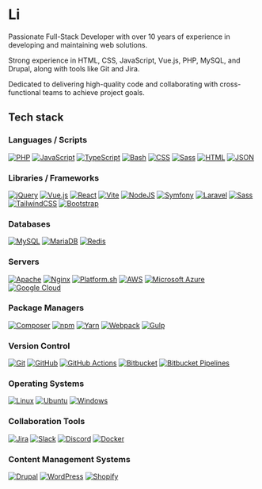 # Li
Passionate Full-Stack Developer with over 10 years of experience in developing and maintaining web solutions.

Strong experience in HTML, CSS, JavaScript, Vue.js, PHP, MySQL, and Drupal, along with tools like Git and Jira.

Dedicated to delivering high-quality code and collaborating with cross-functional teams to achieve project goals.

## Tech stack

### Languages / Scripts

[![PHP](https://img.shields.io/badge/php-777BB4?&logo=php&logoColor=white)](#)
[![JavaScript](https://img.shields.io/badge/JavaScript-F7DF1E?logo=javascript&logoColor=fff)](#)
[![TypeScript](https://img.shields.io/badge/TypeScript-3178C6?logo=typescript&logoColor=fff)](#)
[![Bash](https://img.shields.io/badge/Bash-4EAA25?logo=gnubash&logoColor=fff)](#)
[![CSS](https://img.shields.io/badge/CSS-1572B6?logo=css3&logoColor=fff)](#)
[![Sass](https://img.shields.io/badge/Sass-CC6699?logo=sass&logoColor=fff)](#)
[![HTML](https://img.shields.io/badge/HTML-E34F26?logo=html5&logoColor=fff)](#)
[![JSON](https://img.shields.io/badge/JSON-282a36?logo=json&logoColor=fff)](#)

### Libraries / Frameworks

[![jQuery](https://img.shields.io/badge/jquery-%230769AD.svg?logo=jquery&logoColor=white)](#)
[![Vue.js](https://img.shields.io/badge/Vue.js-4FC08D?logo=vuedotjs&logoColor=fff)](#)
[![React](https://img.shields.io/badge/React-282a36?logo=react&logoColor=61DAFB)](#)
[![Vite](https://img.shields.io/badge/Vite-646CFF?logo=vite&logoColor=fff)](#)
[![NodeJS](https://img.shields.io/badge/Node.js-6DA55F?logo=node.js&logoColor=white)](#)
[![Symfony](https://img.shields.io/badge/Symfony-282a36?logo=symfony&logoColor=fff)](#)
[![Laravel](https://img.shields.io/badge/Laravel-FF2D20?logo=laravel&logoColor=fff)](#)
[![Sass](https://img.shields.io/badge/Sass-CC6699?logo=sass&logoColor=fff)](#)
[![TailwindCSS](https://img.shields.io/badge/Tailwind%20CSS-06B6D4?logo=tailwind-css&logoColor=fff)](#)
[![Bootstrap](https://img.shields.io/badge/Bootstrap-7952B3?logo=bootstrap&logoColor=fff)](#)

### Databases

[![MySQL](https://img.shields.io/badge/MySQL-4479A1?logo=mysql&logoColor=white&style=flat)](#)
[![MariaDB](https://img.shields.io/badge/MariaDB-003545?logo=mariadb&logoColor=white&style=flat)](#)
[![Redis](https://img.shields.io/badge/Redis-FF4438?logo=redis&logoColor=fff&style=flat)](#)

### Servers

[![Apache](https://img.shields.io/badge/apache-%23D42029.svg?logo=apache&logoColor=white&style=flat)](#)
[![Nginx](https://img.shields.io/badge/nginx-%23009639.svg?logo=nginx&logoColor=white&style=flat)](#)
[![Platform.sh](https://img.shields.io/badge/Platform.sh-1A182A.svg?logo=platformdotsh&logoColor=fff)](#)
[![AWS](https://img.shields.io/badge/Amazon_Web_Services-FF9900?logo=amazon-web-services&logoColor=000)](#)
[![Microsoft Azure](https://custom-icon-badges.demolab.com/badge/Microsoft%20Azure-0089D6?logo=msazure&logoColor=white)](#)
[![Google Cloud](https://img.shields.io/badge/Google%20Cloud-4285F4?logo=googlecloud&logoColor=fff&style=flat)](#)

### Package Managers

[![Composer](https://img.shields.io/badge/Composer-885630?logo=composer&logoColor=fff)](#)
[![npm](https://img.shields.io/badge/npm-CB3837?logo=npm&logoColor=fff)](#)
[![Yarn](https://img.shields.io/badge/Yarn-2C8EBB?logo=yarn&logoColor=fff)](#)
[![Webpack](https://img.shields.io/badge/webpack-%238DD6F9.svg?logo=webpack&logoColor=black&style=flat)](#)
[![Gulp](https://img.shields.io/badge/Gulp-%23CF4647.svg?logo=gulp&logoColor=white)](#)

### Version Control

[![Git](https://img.shields.io/badge/Git-F05032?logo=git&logoColor=fff)](#)
[![GitHub](https://img.shields.io/badge/GitHub-2088FF?logo=github&logoColor=white)](#)
[![GitHub Actions](https://img.shields.io/badge/GitHub_Actions-2088FF?logo=github-actions&logoColor=white)](#)
[![Bitbucket](https://img.shields.io/badge/Bitbucket-0052CC?logo=bitbucket&logoColor=white)](#)
[![Bitbucket Pipelines](https://img.shields.io/badge/Bitbucket_Pipelines-0052CC?logo=bitbucket&logoColor=white)](#)

### Operating Systems

[![Linux](https://img.shields.io/badge/Linux-FCC624?logo=linux&logoColor=black)](#)
[![Ubuntu](https://img.shields.io/badge/Ubuntu-E95420?logo=ubuntu&logoColor=white)](#)
[![Windows](https://custom-icon-badges.demolab.com/badge/Windows-0078D6?logo=windows11&logoColor=white)](#)

### Collaboration Tools

[![Jira](https://img.shields.io/badge/Jira-0052CC?logo=jira&logoColor=fff)](#)
[![Slack](https://img.shields.io/badge/Slack-4A154B?logo=slack&logoColor=fff)](#)
[![Discord](https://img.shields.io/badge/Discord-5865F2.svg?logo=Discord&logoColor=white&style=flat)](#)
[![Docker](https://img.shields.io/badge/Docker-2496ED?logo=docker&logoColor=white&style=flat)](#)

### Content Management Systems

[![Drupal](https://img.shields.io/badge/Drupal-0678BE?logo=drupal&logoColor=fff&style=flat)](#)
[![WordPress](https://img.shields.io/badge/WordPress-21759B?logo=wordpress&logoColor=fff&style=flat)](#)
[![Shopify](https://img.shields.io/badge/Shopify-7AB55C?logo=shopify&logoColor=fff&style=flat)](#)
